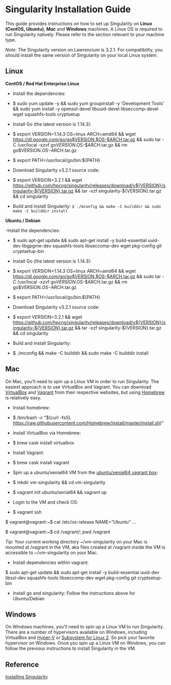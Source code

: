 # Singularity Installation Guide

This guide provides instructions on how to set up Singularity on **Linux (CentOS, Ubuntu)**, **Mac** and **Windows** machines. A Linux OS is required to run Singularity natively. Please refer to the section relevant to your machine type.

*Note*: The Singularity version on Lawrencium is 3.2.1. For compatibility, you should install the same version of Singularity on your local Linux system.

## Linux 
**CentOS / Red Hat Enterprise Linux**

- Install the dependencies:
 - $ sudo yum update -y && sudo yum groupinstall -y 'Development Tools' && sudo yum install -y openssl-devel libuuid-devel libseccomp-devel wget squashfs-tools cryptsetup

- Install Go (the latest version is 1.14.3):
 - $ export VERSION=1.14.3 OS=linux ARCH=amd64 && wget https://dl.google.com/go/go$VERSION.$OS-$ARCH.tar.gz && sudo tar -C /usr/local -xzvf go$VERSION.$OS-$ARCH.tar.gz && rm go$VERSION.$OS-$ARCH.tar.gz
 - $ export PATH=/usr/local/go/bin:${PATH}

- Download Singularity v3.2.1 source code:
 - $ export VERSION=3.2.1 && wget https://github.com/hpcng/singularity/releases/download/v${VERSION}/singularity-${VERSION}.tar.gz && tar -xzf singularity-${VERSION}.tar.gz && cd singularity

- Build and install Singularity: 
```$ ./mconfig && make -C builddir && sudo make -C builddir install```

**Ubuntu / Debian**

-Install the dependencies:
 - $ sudo apt-get update && sudo apt-get install -y build-essential uuid-dev libgpgme-dev squashfs-tools libseccomp-dev wget pkg-config git cryptsetup-bin

- Install Go (the latest version is 1.14.3):
 - $ export VERSION=1.14.3 OS=linux ARCH=amd64 && wget https://dl.google.com/go/go$VERSION.$OS-$ARCH.tar.gz && sudo tar -C /usr/local -xzvf go$VERSION.$OS-$ARCH.tar.gz && rm go$VERSION.$OS-$ARCH.tar.gz
 - $ export PATH=/usr/local/go/bin:${PATH}

- Download Singularity v3.2.1 source code:
 - $ export VERSION=3.2.1 &&  wget https://github.com/hpcng/singularity/releases/download/v${VERSION}/singularity-${VERSION}.tar.gz && tar -xzf singularity-${VERSION}.tar.gz && cd singularity

- Build and install Singularity:
 - $ ./mconfig && make -C builddir && sudo make -C builddir install

## Mac
On Mac, you’ll need to spin up a Linux VM in order to run Singularity. The easiest approach is to use VirtualBox and Vagrant. You can download [VirtualBox](https://www.virtualbox.org/) and [Vagrant](https://www.vagrantup.com/) from their respective websites, but using [Homebrew](https://brew.sh/) is relatively easy. 

- Install homebrew:
 - $ /bin/bash -c "$(curl -fsSL https://raw.githubusercontent.com/Homebrew/install/master/install.sh)"

- Install VirtualBox via Homebrew:
 - $ brew cask install virtualbox

- Install Vagrant:
 - $ brew cask install vagrant

- Spin up a ubuntu/xenial64 VM from the [ubuntu/xenial64 vagrant box](https://app.vagrantup.com/ubuntu/boxes/xenial64):
 - $ mkdir vm-singularity && cd vm-singularity
 - $ vagrant init ubuntu/xenial64 && vagrant up

- Login to the VM and check OS:
 - $ vagrant ssh

$ vagrant@vagrant:~$ cat /etc/os-release
NAME=”Ubuntu”
...

$ vagrant@vagrant:~$ cd /vagrant/; pwd
/vagrant
 
*Tip*: Your current working directory  ~/vm-singularity on your Mac is mounted at /vagrant in the VM, aka files created at /vagrant inside the VM is accessible to ~/vm-singularity on your Mac.

- Install dependencies within vagrant:

$ sudo apt-get update && sudo apt-get install -y build-essential uuid-dev libssl-dev squashfs-tools libseccomp-dev wget pkg-config git cryptsetup-bin 

- Install go and singularity:
Follow the instructions above for Ubuntu/Debian

## Windows
On Windows machines, you’ll need to spin up a Linux VM to run Singularity. There are a number of hypervisors available on Windows, including VirtualBox and [Hyper-V](https://en.wikipedia.org/wiki/Hyper-V) or [Subsystem for Linux 2](https://en.wikipedia.org/wiki/Windows_Subsystem_for_Linux).  So pick your favorite hypervisor on Windows. Once you spin up a Linux VM on Windows, you can follow the previous instructions to install Singularity in the VM. 

## Reference
[Installing Singularity](https://sylabs.io/guides/2.6/user-guide/installation.html)


